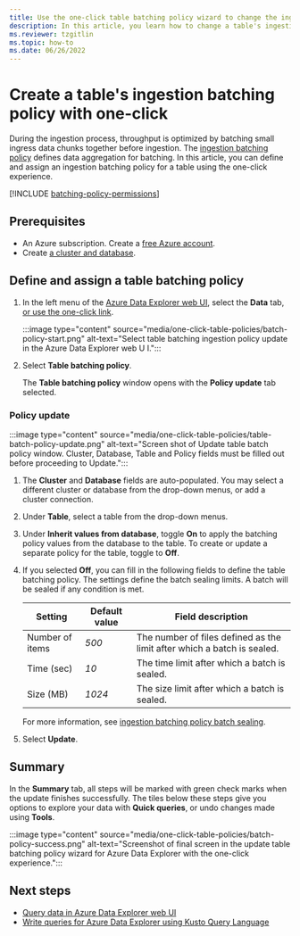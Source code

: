 ```yaml
---
title: Use the one-click table batching policy wizard to change the ingestion batching policy for a table in Azure Data Explorer.
description: In this article, you learn how to change a table's ingestion batching policy using the one-click experience.
ms.reviewer: tzgitlin
ms.topic: how-to
ms.date: 06/26/2022
---
```

# Create a table's ingestion batching policy with one-click

During the ingestion process, throughput is optimized by batching small ingress data chunks together before ingestion. The  [ingestion batching policy](kusto/management/batchingpolicy.md) defines data aggregation for batching.
In this article, you can define and assign an ingestion batching policy for a table using the one-click experience.

[!INCLUDE [batching-policy-permissions](includes/batching-policy-permissions.md)]

## Prerequisites

* An Azure subscription. Create a [free Azure account](https://azure.microsoft.com/free/).
* Create [a cluster and database](create-cluster-database-portal.md).

## Define and assign a table batching policy

1. In the left menu of the [Azure Data Explorer web UI](https://dataexplorer.azure.com/), select the **Data** tab, [or use the one-click link](https://dataexplorer.azure.com/oneclick).

    :::image type="content" source="media/one-click-table-policies/batch-policy-start.png" alt-text="Select table batching ingestion policy update in the Azure Data Explorer web U I.":::

1. Select **Table batching policy**.

    The **Table batching policy** window opens with the **Policy update** tab selected.

### Policy update

:::image type="content" source="media/one-click-table-policies/table-batch-policy-update.png" alt-text="Screen shot of Update table batch policy window. Cluster, Database, Table and Policy fields must be filled out before proceeding to Update.":::

1. The **Cluster** and **Database** fields are auto-populated. You may select a different cluster or database from the drop-down menus, or add a cluster connection.

1. Under **Table**, select a table from the drop-down menus.

1. Under **Inherit values from database**, toggle **On** to apply the batching policy values from the database to the table. To create or update a separate policy for the table, toggle to **Off**.

1. If you selected **Off**, you can fill in the following fields to define the table batching policy. The settings define the batch sealing limits. A batch will be sealed if any condition is met.

    |**Setting** | **Default value** | **Field description**
    |---|---|---|
    | Number of items | *500*  | The number of files defined as the limit after which a batch is sealed.  |
    | Time (sec) |  *10* | The time limit after which a batch is sealed. |
    | Size (MB) |  *1024* | The size limit after which a batch is sealed.  |

    For more information, see [ingestion batching policy batch sealing](/kusto/management/batchingpolicy.md#sealing-a-batch).

1. Select **Update**.

## Summary

In the **Summary** tab, all steps will be marked with green check marks when the update finishes successfully. The tiles below these steps give you options to explore your data with **Quick queries**, or undo changes made using **Tools**.

:::image type="content" source="media/one-click-table-policies/batch-policy-success.png" alt-text="Screenshot of final screen in the update table batching policy wizard for Azure Data Explorer with the one-click experience.":::

## Next steps

* [Query data in Azure Data Explorer web UI](web-query-data.md)
* [Write queries for Azure Data Explorer using Kusto Query Language](write-queries.md)
